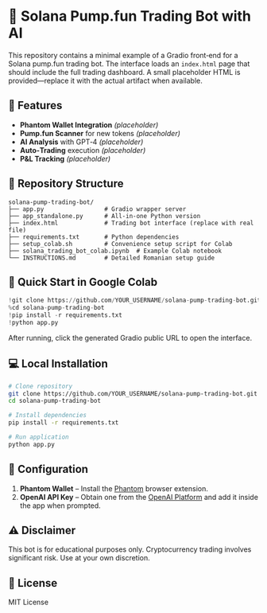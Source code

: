 # 🚀 Solana Pump.fun Trading Bot with AI

This repository contains a minimal example of a Gradio front‑end for a Solana pump.fun trading bot. The interface loads an `index.html` page that should include the full trading dashboard. A small placeholder HTML is provided—replace it with the actual artifact when available.

## 🌟 Features

- **Phantom Wallet Integration** *(placeholder)*
- **Pump.fun Scanner** for new tokens *(placeholder)*
- **AI Analysis** with GPT‑4 *(placeholder)*
- **Auto‑Trading** execution *(placeholder)*
- **P&L Tracking** *(placeholder)*

## 📁 Repository Structure

```
solana-pump-trading-bot/
├── app.py                 # Gradio wrapper server
├── app_standalone.py      # All‑in‑one Python version
├── index.html             # Trading bot interface (replace with real file)
├── requirements.txt       # Python dependencies
├── setup_colab.sh         # Convenience setup script for Colab
├── solana_trading_bot_colab.ipynb  # Example Colab notebook
└── INSTRUCTIONS.md        # Detailed Romanian setup guide
```

## 🚀 Quick Start in Google Colab

```python
!git clone https://github.com/YOUR_USERNAME/solana-pump-trading-bot.git
%cd solana-pump-trading-bot
!pip install -r requirements.txt
!python app.py
```

After running, click the generated Gradio public URL to open the interface.

## 💻 Local Installation

```bash
# Clone repository
git clone https://github.com/YOUR_USERNAME/solana-pump-trading-bot.git
cd solana-pump-trading-bot

# Install dependencies
pip install -r requirements.txt

# Run application
python app.py
```

## 🔧 Configuration

1. **Phantom Wallet** – Install the [Phantom](https://phantom.app/) browser extension.
2. **OpenAI API Key** – Obtain one from the [OpenAI Platform](https://platform.openai.com/api-keys) and add it inside the app when prompted.

## ⚠️ Disclaimer

This bot is for educational purposes only. Cryptocurrency trading involves significant risk. Use at your own discretion.

## 📜 License

MIT License
